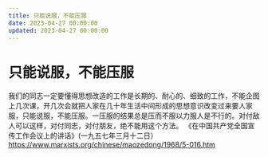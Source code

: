 ```yaml
---
title: 只能说服，不能压服
date: 2023-04-27 00:00:00
updated: 2023-04-27 00:00:00
---
```


# 只能说服，不能压服

我们的同志一定要懂得思想改造的工作是长期的、耐心的、细致的工作，不能企图上几次课，开几次会就把人家在几十年生活中间形成的思想意识改变过来要人家服，只能说服，不能压服。一压服的结果总是压而不服以力服人是不行的。对付敌人可以这样，对付同志，对付朋友，绝不能用这个方法。
《在中国共产党全国宣传工作会议上的讲话》(一九五七年三月十二日）https://www.marxists.org/chinese/maozedong/1968/5-016.htm


